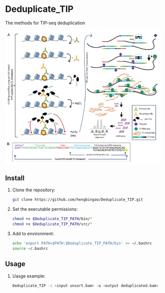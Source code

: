 # Deduplicate_TIP
The methods for TIP-seq deduplication

![TIP-seq](https://github.com/hengbingao/Deduplicate_TIP/blob/main/png/Bulk_TIP-seq.png)


## **Install**

1. Clone the repository:

    ```bash
    git clone https://github.com/hengbingao/Deduplicate_TIP.git
    ```

2. Set the executable permissions:

    ```bash
    chmod +x $Deduplicate_TIP_PATH/bin/*
    chmod +x $Deduplicate_TIP_PATH/src/*
    ```

3. Add to environment:

    ```bash
    echo 'export PATH=$PATH:$Deduplicate_TIP_PATH/bin' >> ~/.bashrc
    source ~/.bashrc
    ```
## **Usage**

1. Uasge example:

    ```bash
    Deduplicate_TIP -i <input unsort.bam> -o <output deduplicated.bam> 
    ```

